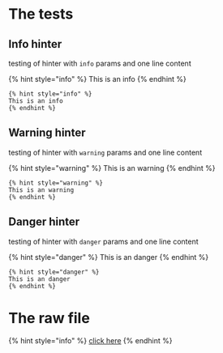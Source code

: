 # The tests

## Info hinter

testing of hinter with `info` params and one line content

{% hint style="info" %}
This is an info
{% endhint %}


```text
{% hint style="info" %}
This is an info
{% endhint %}
```

## Warning hinter

testing of hinter with `warning` params and one line content

{% hint style="warning" %}
This is an warning
{% endhint %}


```text
{% hint style="warning" %}
This is an warning
{% endhint %}
```

## Danger hinter

testing of hinter with `danger` params and one line content

{% hint style="danger" %}
This is an danger
{% endhint %}


```text
{% hint style="danger" %}
This is an danger
{% endhint %}
```


# The raw file

{% hint style="info" %}
[click here](https://raw.githubusercontent.com/figment-networks/datahub-learn/master/figment-learn/new-pathways/__tests__/one-line-hinter.md)
{% endhint %}
